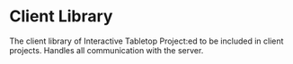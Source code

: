 Client Library
==============

The client library of Interactive Tabletop Project:ed to be included in client projects.
Handles all communication with the server.

